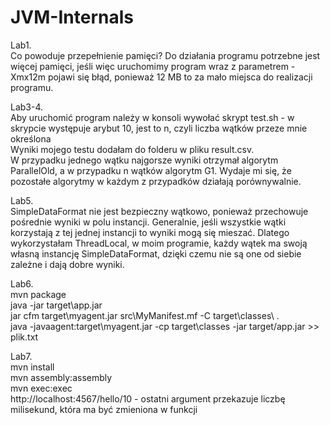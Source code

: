 # JVM-Internals

Lab1. <br/>
Co powoduje przepełnienie pamięci?
Do działania programu potrzebne jest więcej pamięci, jeśli więc uruchomimy program wraz z parametrem -Xmx12m pojawi się błąd, ponieważ 12 MB to za mało miejsca 
do realizacji programu.

Lab3-4. <br/>
Aby uruchomić program należy w konsoli wywołać skrypt test.sh - w skrypcie występuje arybut 10, jest to n, czyli liczba wątków przeze mnie określona<br/>
Wyniki mojego testu dodałam do folderu w pliku result.csv. <br/>
W przypadku jednego wątku najgorsze wyniki otrzymał algorytm ParallelOld, a w przypadku n wątków algorytm G1. Wydaje mi się, że pozostałe algorytmy w każdym z przypadków działają porównywalnie.

Lab5. <br/>
SimpleDataFormat nie jest bezpieczny wątkowo, ponieważ przechowuje pośrednie wyniki w polu instancji. Generalnie, jeśli wszystkie wątki korzystają z tej jednej instancji to wyniki mogą się mieszać. Dlatego wykorzystałam ThreadLocal, w moim programie, każdy wątek ma swoją własną instancję SimpleDataFormat, dzięki czemu nie są one od siebie zależne i dają dobre wyniki. <br/>

Lab6. <br/>
mvn package<br/>
java -jar target\app.jar<br/>
jar cfm target\myagent.jar src\MyManifest.mf -C target\classes\ .<br/>
java -javaagent:target\myagent.jar -cp target\classes -jar target/app.jar >> plik.txt<br/>

Lab7. <br />
mvn install <br />
mvn assembly:assembly <br />
mvn exec:exec <br/>
http://localhost:4567/hello/10 - ostatni argument przekazuje liczbę milisekund, która ma być zmieniona w funkcji <br/>
